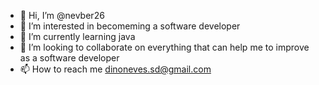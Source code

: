 - 👋 Hi, I’m @nevber26
- 👀 I’m interested in becomeming a software developer
- 🌱 I’m currently learning java
- 💞️ I’m looking to collaborate on everything that can help me to improve as a software developer
- 📫 How to reach me dinoneves.sd@gmail.com

<!---
nevber26/nevber26 is a ✨ special ✨ repository because its `README.md` (this file) appears on your GitHub profile.
You can click the Preview link to take a look at your changes.
--->
